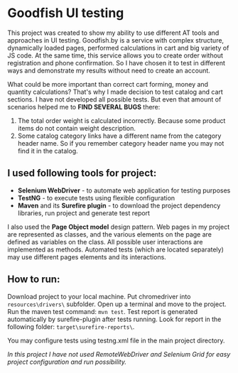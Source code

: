 # Goodfish UI testing

This project was created to show my ability to use different AT tools and approaches in UI testing.
Goodfish.by is a service with complex structure, dynamically loaded pages, performed calculations 
in cart and big variety of JS code. At the same time, this service allows you to create order 
without registration and phone confirmation.
So I have chosen it to test in different ways and demonstrate my results without need to create 
an account.

What could be more important than correct cart forming, money and quantity calculations? 
That's why I made decision to test catalog and cart sections. I have not developed all possible 
tests. But even that amount of scenarios helped me to **FIND SEVERAL BUGS** there:
1. The total order weight is calculated incorrectly. Because some product items do not contain 
weight description.
2. Some catalog category links have a different name from the category header name. So if you 
remember category header name you may not find it in the catalog.

## I used following tools for project:

* **Selenium WebDriver** - to automate web application for testing purposes
* **TestNG** - to execute tests using flexible configuration
* **Maven** and its **Surefire plugin** - to download the project dependency libraries, run project 
and generate test report

I also used the **Page Object model** design pattern. Web pages in my project are represented as 
classes, and the various elements on the page are defined as variables on the class. All possible 
user interactions are implemented as methods.
Automated tests (which are located separately) may use different pages elements and its interactions.

## How to run:

Download project to your local machine. Put chromedriver into `resources\drivers\` subfolder.
Open up a terminal and move to the project. Run the maven test command:
`mvn test`.
Test report is generated automatically by surefire-plugin after tests running. Look for report in 
the following folder: `target\surefire-reports\`.

You may configure tests using testng.xml file in the main project directory.

*In this project I have not used RemoteWebDriver and Selenium Grid for easy project configuration 
and run possibility.*